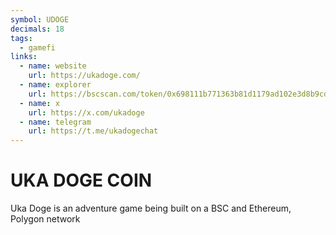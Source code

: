 ```yaml
---
symbol: UDOGE
decimals: 18
tags:
  - gamefi
links:
  - name: website
    url: https://ukadoge.com/
  - name: explorer
    url: https://bscscan.com/token/0x698111b771363b81d1179ad102e3d8b9cd093a11
  - name: x
    url: https://x.com/ukadoge
  - name: telegram
    url: https://t.me/ukadogechat
---
```


# UKA DOGE COIN

Uka Doge is an adventure game being built on a BSC and Ethereum, Polygon network
